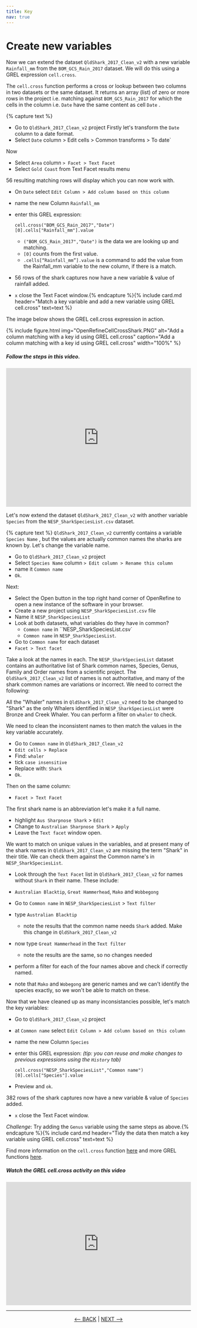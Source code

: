 ```yaml
---
title: Key
nav: true
---
```


# Create new variables

Now we can extend the dataset `QldShark_2017_Clean_v2`  with a new variable  `Rainfall_mm`  from the `BOM_GCS_Rain_2017`  dataset. We will do this using a GREL expression `cell.cross`. 

The  `cell.cross`  function performs a cross or lookup between two columns in two datasets or the same dataset. It returns an array (list) of zero or more rows in the project i.e. matching against  `BOM_GCS_Rain_2017`  for which the cells in the column i.e.  `Date`  have the same content as cell  `Date` . 

{% capture text %}
- Go to  `QldShark_2017_Clean_v2`  project
Firstly let's transform the `Date` column to a date format.
- Select `Date` column > Edit cells > Common transforms > To date`

Now
- Select `Area` column `> Facet > Text Facet`
- Select `Gold Coast` from Text Facet results menu

 56 resulting matching rows will display which you can now work with. 
 
- On  `Date` select `Edit Column > Add column based on this column`
- name the new Column  `Rainfall_mm`
- enter this GREL expression:

     `cell.cross("BOM_GCS_Rain_2017","Date")[0].cells["Rainfall_mm"].value`
  
  - `("BOM_GCS_Rain_2017","Date")`  is the data we are looking up and matching. 
  - `[0]`  counts from the first value. 
  - `.cells[“Rainfall_mm”].value`  is a command to add the value from the Rainfall_mm variable to the new column, if there is a match.

- 56 rows of the shark captures now have a new variable & value of rainfall added.
- `x` close the Text Facet window.{% endcapture %}{% include card.md header="Match a key variable and add a new variable using GREL cell.cross" text=text %}


The image below shows the GREL cell.cross expression in action. 
 
{% include figure.html img="OpenRefineCellCrossShark.PNG" alt="Add a column matching with a key id using GREL cell.cross" caption="Add a column matching with a key id using GREL cell.cross" width="100%" %}

##### Follow the steps in this video.

<div style="padding:75% 0 0 0;position:relative;"><iframe src="https://player.vimeo.com/video/783103369?h=926498486d&amp;badge=0&amp;autopause=0&amp;player_id=0&amp;app_id=58479" frameborder="0" allow="autoplay; fullscreen; picture-in-picture" allowfullscreen style="position:absolute;top:0;left:0;width:100%;height:100%;" title="GRELCellCross.mp4"></iframe></div><script src="https://player.vimeo.com/api/player.js"></script>


Let's now extend the dataset `QldShark_2017_Clean_v2`  with another variable  `Species`  from the `NESP_SharkSpeciesList.csv`  dataset. 


{% capture text %}
`QldShark_2017_Clean_v2` currently contains a variable `Species Name` , but the values are actually common names the sharks are known by. Let's change the variable name.
- Go to  `QldShark_2017_Clean_v2`  project
- Select `Species Name` column `> Edit column > Rename this column`
- name it `Common name` 
- `Ok`.

Next: 

- Select the Open button in the top right hand corner of OpenRefine to open a new instance of the software in your browser.
- Create a new project using `NESP_SharkSpeciesList.csv` file
- Name it `NESP_SharkSpeciesList`
- Look at both datasets, what variables do they have in common?
  - `Common name` in ``NESP_SharkSpeciesList.csv`
  - `Common name` in `NESP_SharkSpeciesList`.
 - Go to `Common name` for each dataset
 - `Facet > Text facet`

Take a look at the names in each. The `NESP_SharkSpeciesList` dataset contains an authoritative list of Shark common names, Species, Genus, Family and Order names from a scientific project. The `QldShark_2017_Clean_v2` list of names is not authoritative, and many of the shark common names are variations or incorrect.  We need to correct the following:

All the "Whaler" names in `QldShark_2017_Clean_v2` need to be changed to "Shark" as the only Whalers identified in `NESP_SharkSpeciesList` were Bronze and Creek Whaler.  You can perform a filter on `whaler` to check.

We need to clean the inconsistent names to then match the values in the key variable accurately.
- Go to `Common name` in `QldShark_2017_Clean_v2`
- `Edit cells > Replace`
- Find: `whaler`
- tick `case insensitive`
- Replace with: `Shark`
- `Ok`.

Then on the same column:
- `Facet > Text Facet`

The first shark name is an abbreviation let's make it a full name.
- highlight `Aus Sharpnose Shark` > `Edit` 
- Change to `Australian Sharpnose Shark` > `Apply`
- Leave the `Text facet` window open.

We want to match on unique values in the variables, and at present many of the shark names in `QldShark_2017_Clean_v2` are missing the term "Shark" in their title.  We can check them against the Common name's in `NESP_SharkSpeciesList`.

- Look through the `Text Facet` list in `QldShark_2017_Clean_v2` for names without `Shark` in their name.  These include:
 - `Australian Blacktip`, `Great Hammerhead`, `Mako` and `Wobbegong`

- Go to `Common name` in `NESP_SharkSpeciesList` > `Text filter`
- type `Australian Blacktip`
  - note the results that the common name needs `Shark` added. Make this change in `QldShark_2017_Clean_v2`
- now type `Great Hammerhead` in the `Text filter`
  - note the results are the same, so no changes needed
- perform a filter for each of the four names above and check if correctly named.
 - note that `Mako` and `Wobegong` are generic names and we can't identify the species exactly, so we won't be able to match on these.

Now that we have cleaned up as many inconsistancies possible, let's match the key variables: 
- Go to `QldShark_2017_Clean_v2` project
- at `Common name` select `Edit Column > Add column based on this column`
- name the new Column  `Species`
- enter this GREL expression: *(tip: you can reuse and make changes to previous expressions using the `History` tab)*

     `cell.cross("NESP_SharkSpeciesList","Common name")[0].cells["Species"].value`
     
- Preview and `ok`.

382 rows of the shark captures now have a new variable & value of `Species` added.
- `x` close the Text Facet window.

*Challenge*: Try adding the `Genus` variable using the same steps as above.{% endcapture %}{% include card.md header="Tidy the data then match a key variable using GREL cell.cross" text=text %}

Find more information on the  `cell.cross`  function [here](https://docs.openrefine.org/manual/grelfunctions#other-functions) and more GREL functions [here](https://docs.openrefine.org/manual/grelfunctions).

##### Watch the GREL cell.cross activity on this video

<div style="padding:66.59% 0 0 0;position:relative;"><iframe src="https://player.vimeo.com/video/783187069?h=17c66541b0&amp;badge=0&amp;autopause=0&amp;player_id=0&amp;app_id=58479" frameborder="0" allow="autoplay; fullscreen; picture-in-picture" allowfullscreen style="position:absolute;top:0;left:0;width:100%;height:100%;" title="Tidy data then match a key variable using GREL cell.cross"></iframe></div><script src="https://player.vimeo.com/api/player.js"></script>

----

<p align="center">
  <a href="https://griffithunilibrary.github.io/advanced-data-wrangle/content/3-lesson.html"><-- BACK</a> |
  <a href="https://griffithunilibrary.github.io/advanced-data-wrangle/content/5-lesson.html">NEXT --></a>
</p>
